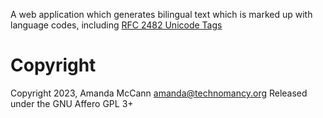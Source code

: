 A web application which generates bilingual text which is marked up with language codes, including [RFC 2482 Unicode Tags](https://www.rfc-editor.org/rfc/rfc2482)

# Copyright

Copyright 2023, Amanda McCann <amanda@technomancy.org>
Released under the GNU Affero GPL 3+ 

